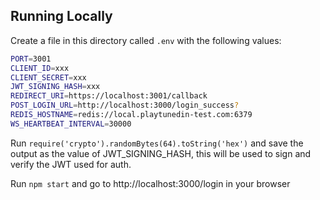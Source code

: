 ## Running Locally

Create a file in this directory called `.env` with the following values:

```sh
PORT=3001
CLIENT_ID=xxx
CLIENT_SECRET=xxx
JWT_SIGNING_HASH=xxx
REDIRECT_URI=https://localhost:3001/callback
POST_LOGIN_URL=http://localhost:3000/login_success?
REDIS_HOSTNAME=redis://local.playtunedin-test.com:6379
WS_HEARTBEAT_INTERVAL=30000
```

Run `require('crypto').randomBytes(64).toString('hex')` and save the output as the value of JWT_SIGNING_HASH, this will
be used to sign and verify the JWT used for auth.

Run `npm start` and go to http://localhost:3000/login in your browser
